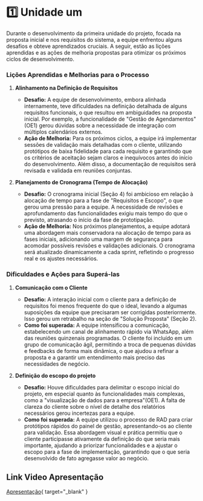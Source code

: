 # 1️⃣ Unidade um

Durante o desenvolvimento da primeira unidade do projeto, focada na proposta inicial e nos requisitos do sistema, a equipe enfrentou alguns desafios e obteve aprendizados cruciais. A seguir, estão as lições aprendidas e as ações de melhoria propostas para otimizar os próximos ciclos de desenvolvimento.

### Lições Aprendidas e Melhorias para o Processo

1. **Alinhamento na Definição de Requisitos**

   - **Desafio:** A equipe de desenvolvimento, embora alinhada internamente, teve dificuldades na definição detalhada de alguns requisitos funcionais, o que resultou em ambiguidades na proposta inicial. Por exemplo, a funcionalidade de "Gestão de Agendamentos"(OE1) gerou dúvidas sobre a necessidade de integração com múltiplos calendários externos.
   - **Ação de Melhoria:** Para os próximos ciclos, a equipe irá implementar sessões de validação mais detalhadas com o cliente, utilizando protótipos de baixa fidelidade para cada requisito e garantindo que os critérios de aceitação sejam claros e inequívocos antes do início do desenvolvimento. Além disso, a documentação de requisitos será revisada e validada em reuniões conjuntas.

2. **Planejamento de Cronograma (Tempo de Alocação)**
   - **Desafio:** O cronograma inicial (Seção 4) foi ambicioso em relação à alocação de tempo para a fase de "Requisitos e Escopo", o que gerou uma pressão para a equipe. A necessidade de revisões e aprofundamento das funcionalidades exigiu mais tempo do que o previsto, atrasando o início da fase de prototipação.
   - **Ação de Melhoria:** Nos próximos planejamentos, a equipe adotará uma abordagem mais conservadora na alocação de tempo para as fases iniciais, adicionando uma margem de segurança para acomodar possíveis revisões e validações adicionais. O cronograma será atualizado dinamicamente a cada sprint, refletindo o progresso real e os ajustes necessários.

### Dificuldades e Ações para Superá-las

1. **Comunicação com o Cliente**

   - **Desafio:** A interação inicial com o cliente para a definição de requisitos foi menos frequente do que o ideal, levando a algumas suposições da equipe que precisaram ser corrigidas posteriormente. Isso gerou um retrabalho na seção de "Solução Proposta" (Seção 2).
   - **Como foi superada:** A equipe intensificou a comunicação, estabelecendo um canal de alinhamento rápido via WhatsApp, além das reuniões quinzenais programadas. O cliente foi incluído em um grupo de comunicação ágil, permitindo a troca de pequenas dúvidas e feedbacks de forma mais dinâmica, o que ajudou a refinar a proposta e a garantir um entendimento mais preciso das necessidades de negócio.

2. **Definição do escopo do projeto**

   - **Desafio:** Houve dificuldades para delimitar o escopo inicial do projeto, em especial quanto às funcionalidades mais complexas, como a "visualização de dados para a empresa"(OE1). A falta de clareza do cliente sobre o nível de detalhe dos relatórios necessários gerou incertezas para a equipe.
   - **Como foi superada:** A equipe utilizou o processo de RAD para criar protótipos rápidos do painel de gestão, apresentando-os ao cliente para validação. Essa abordagem visual e prática permitiu que o cliente participasse ativamente da definição do que seria mais importante, ajudando a priorizar funcionalidades e a ajustar o escopo para a fase de implementação, garantindo que o que seria desenvolvido de fato agregasse valor ao negócio.

## Link Video Apresentação

   [Apresentação](https://youtube.com/watch?si=0abhMWA8DeLZHvJX&v=Aayzri2vlJs&feature=youtu.be){ target="\_blank" }
